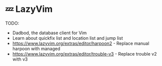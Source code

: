 # 💤 LazyVim

TODO: 
-  Dadbod, the database client for Vim
- Learn about quickfix list and location list and jump list
- https://www.lazyvim.org/extras/editor/harpoon2 - Replace manual harpoon with managed
- https://www.lazyvim.org/extras/editor/trouble-v3 - Replace trouble v2 with v3
